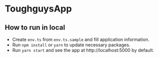 # ToughguysApp



## How to run in local

- Create `env.ts` from `env.ts.sample` and fill application information.
- Run `npm install` or `yarn` to update necessary packages.
- Run `yarn start` and see the app at http://localhost:5000 by default.